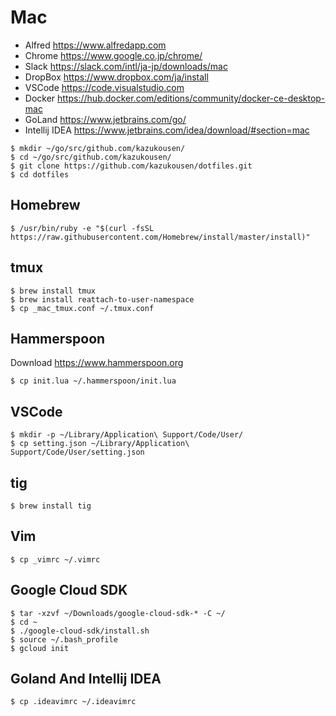 
# Mac

- Alfred https://www.alfredapp.com
- Chrome https://www.google.co.jp/chrome/
- Slack https://slack.com/intl/ja-jp/downloads/mac
- DropBox https://www.dropbox.com/ja/install
- VSCode https://code.visualstudio.com
- Docker https://hub.docker.com/editions/community/docker-ce-desktop-mac
- GoLand https://www.jetbrains.com/go/
- Intellij IDEA https://www.jetbrains.com/idea/download/#section=mac

```console
$ mkdir ~/go/src/github.com/kazukousen/
$ cd ~/go/src/github.com/kazukousen/
$ git clone https://github.com/kazukousen/dotfiles.git
$ cd dotfiles
```

## Homebrew

```console
$ /usr/bin/ruby -e "$(curl -fsSL https://raw.githubusercontent.com/Homebrew/install/master/install)"
```

## tmux

```console
$ brew install tmux
$ brew install reattach-to-user-namespace
$ cp _mac_tmux.conf ~/.tmux.conf
```

## Hammerspoon

Download https://www.hammerspoon.org

```console
$ cp init.lua ~/.hammerspoon/init.lua
```

## VSCode

```console
$ mkdir -p ~/Library/Application\ Support/Code/User/
$ cp setting.json ~/Library/Application\ Support/Code/User/setting.json
```

## tig

```console
$ brew install tig
```

## Vim

```console
$ cp _vimrc ~/.vimrc
```

## Google Cloud SDK

```console
$ tar -xzvf ~/Downloads/google-cloud-sdk-* -C ~/
$ cd ~
$ ./google-cloud-sdk/install.sh
$ source ~/.bash_profile
$ gcloud init
```

## Goland And Intellij IDEA

```console
$ cp .ideavimrc ~/.ideavimrc
```
